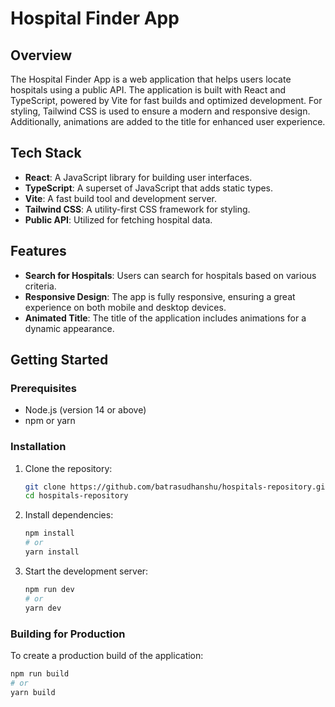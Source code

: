 # Hospital Finder App

## Overview

The Hospital Finder App is a web application that helps users locate hospitals using a public API. The application is built with React and TypeScript, powered by Vite for fast builds and optimized development. For styling, Tailwind CSS is used to ensure a modern and responsive design. Additionally, animations are added to the title for enhanced user experience.

## Tech Stack

- **React**: A JavaScript library for building user interfaces.
- **TypeScript**: A superset of JavaScript that adds static types.
- **Vite**: A fast build tool and development server.
- **Tailwind CSS**: A utility-first CSS framework for styling.
- **Public API**: Utilized for fetching hospital data.

## Features

- **Search for Hospitals**: Users can search for hospitals based on various criteria.
- **Responsive Design**: The app is fully responsive, ensuring a great experience on both mobile and desktop devices.
- **Animated Title**: The title of the application includes animations for a dynamic appearance.

## Getting Started

### Prerequisites

- Node.js (version 14 or above)
- npm or yarn

### Installation

1. Clone the repository:
    ```bash
    git clone https://github.com/batrasudhanshu/hospitals-repository.git
    cd hospitals-repository
    ```

2. Install dependencies:
    ```bash
    npm install
    # or
    yarn install
    ```

3. Start the development server:
    ```bash
    npm run dev
    # or
    yarn dev
    ```

### Building for Production

To create a production build of the application:

```bash
npm run build
# or
yarn build
